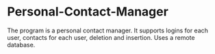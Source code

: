 # Personal-Contact-Manager
The program is a personal contact manager. It supports logins for each user, contacts for each user, deletion and insertion. Uses a remote database.
